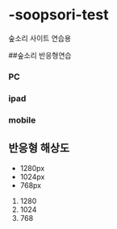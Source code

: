 # -soopsori-test
숲소리 사이트 연습용

##숲소리 반응형연습
### PC
### ipad
### mobile

## 반응형 해상도 ##

- 1280px
- 1024px
- 768px

1. 1280
2. 1024
3. 768

   
